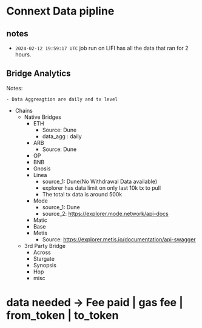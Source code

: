 # Connext Data pipline


## notes

- `2024-02-12 19:59:17 UTC` job run on LIFI has all the data that ran for 2 hours.

## Bridge Analytics

Notes:

    - Data Aggreagtion are daily and tx level

- Chains
    - Native Bridges
        - ETH
            - Source: Dune
            - data_agg : daily
        - ARB
            - Source: Dune
        - OP
        - BNB
        - Gnosis
        - Linea
            - source_1: Dune(No Withdrawal Data available)
            - explorer has data limit on only last 10k tx to pull
            - The total tx data is around 500k
        - Mode
            - source_1: Dune
            - source_2: https://explorer.mode.network/api-docs
        - Matic
        - Base
        - Metis
            - Source: https://explorer.metis.io/documentation/api-swagger
    - 3rd Party Bridge
        - Across
        - Stargate
        - Synopsis
        - Hop
        - misc


# data needed -> Fee paid | gas fee | from_token | to_token